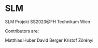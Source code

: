 # SLM
SLM Projekt SS2023@FH Technikum Wien


Contributors are:

Matthias Huber
David Berger
Kristof Zörényi
